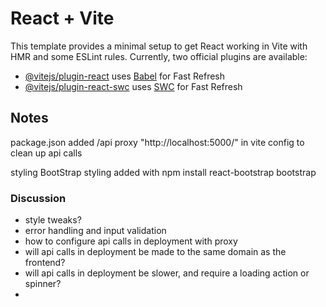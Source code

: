 # React + Vite
This template provides a minimal setup to get React working in Vite with HMR and some ESLint rules.
Currently, two official plugins are available:
- [@vitejs/plugin-react](https://github.com/vitejs/vite-plugin-react/blob/main/packages/plugin-react/README.md) uses [Babel](https://babeljs.io/) for Fast Refresh
- [@vitejs/plugin-react-swc](https://github.com/vitejs/vite-plugin-react-swc) uses [SWC](https://swc.rs/) for Fast Refresh

## Notes
package.json
  added /api proxy "http://localhost:5000/" in vite config to clean up api calls

styling
  BootStrap styling added with npm install react-bootstrap bootstrap

### Discussion
- style tweaks?
- error handling and input validation
- how to configure api calls in deployment with proxy
- will api calls in deployment be made to the same domain as the frontend?
- will api calls in deployment be slower, and require a loading action or spinner?
-



